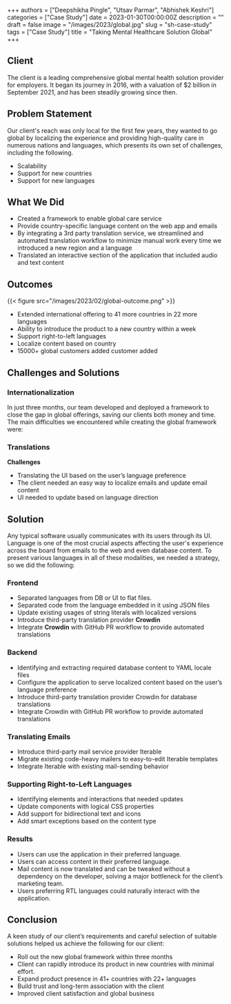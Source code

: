 +++
authors = ["Deepshikha Pingle", "Utsav Parmar", "Abhishek Keshri"]
categories = ["Case Study"]
date = 2023-01-30T00:00:00Z
description = ""
draft = false
image = "/images/2023/global.jpg"
slug = "sh-case-study"
tags = ["Case Study"]
title = "Taking Mental Healthcare Solution Global"
+++
## Client

The client is a leading comprehensive global mental health solution provider for employers. It began its journey in 2016, with a valuation of $2 billion in September 2021, and has been steadily growing since then.

## Problem Statement

Our client's reach was only local for the first few years, they wanted to go global by localizing the experience and providing high-quality care in numerous nations and languages, which presents its own set of challenges, including the following.

- Scalability
- Support for new countries
- Support for new languages

## What We Did

- Created a framework to enable global care service
- Provide country-specific language content on the web app and emails
- By integrating a 3rd party translation service, we streamlined and automated translation workflow to minimize manual work every time we introduced a new region and a language
- Translated an interactive section of the application that included audio and text content

## Outcomes

{{< figure src="/images/2023/02/global-outcome.png" >}}

- Extended international offering to 41 more countries in 22 more languages
- Ability to introduce the product to a new country within a week
- Support right-to-left languages
- Localize content based on country
- 15000+ global customers added customer added

## Challenges and Solutions

### Internationalization

In just three months, our team developed and deployed a framework to close the gap in global offerings, saving our clients both money and time. The main difficulties we encountered while creating the global framework were:

### Translations

**Challenges**

- Translating the UI based on the user’s language preference
- The client needed an easy way to localize emails and update email content
- UI needed to update based on language direction

## Solution

Any typical software usually communicates with its users through its UI.
Language is one of the most crucial aspects affecting the user's experience across the board from emails to the web and even database content. To present various languages in all of these modalities, we needed a strategy, so we did the following:

### Frontend

- Separated languages from DB or UI to flat files.
- Separated code from the language embedded in it using JSON files
- Update existing usages of string literals with localized versions
- Introduce third-party translation provider **Crowdin**
- Integrate **Crowdin** with GitHub PR workflow to provide automated translations

### Backend

- Identifying and extracting required database content to YAML locale files
- Configure the application to serve localized content based on the user’s language preference
- Introduce third-party translation provider Crowdin for database translations
- Integrate Crowdin with GitHub PR workflow to provide automated translations

### Translating Emails

- Introduce third-party mail service provider Iterable
- Migrate existing code-heavy mailers to easy-to-edit Iterable templates
- Integrate Iterable with existing mail-sending behavior

### Supporting Right-to-Left Languages

- Identifying elements and interactions that needed updates
- Update components with logical CSS properties
- Add support for bidirectional text and icons
- Add smart exceptions based on the content type

### Results

- Users can use the application in their preferred language.
- Users can access content in their preferred language.
- Mail content is now translated and can be tweaked without a dependency on the developer, solving a major bottleneck for the client’s marketing team.
- Users preferring RTL languages could naturally interact with the application.

## Conclusion

A keen study of our client’s requirements and careful selection of suitable solutions helped us achieve the following for our client:

- Roll out the new global framework within three months
- Client can rapidly introduce its product in new countries with minimal effort.
- Expand product presence in 41+ countries with 22+ languages
- Build trust and long-term association with the client
- Improved client satisfaction and global business
